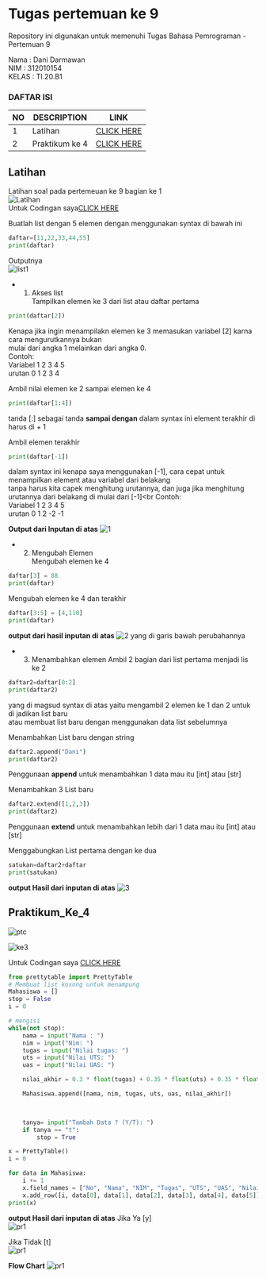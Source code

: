 # Tugas pertemuan ke 9
Repository ini digunakan untuk memenuhi Tugas Bahasa Pemrograman - Pertemuan 9

Nama    : Dani Darmawan <br>
NIM     : 312010154 <br>
KELAS   : TI.20.B1 <br>

### DAFTAR ISI
| NO | DESCRIPTION | LINK |
| ---- | ----- | ----|
| 1 | Latihan  | [CLICK HERE](#latihan) |
| 2 | Praktikum ke 4  | [CLICK HERE](#Praktikum_Ke_4) |

## Latihan
Latihan soal pada pertemeuan ke 9 bagian ke 1 <br> 
![Latihan](pict/soal_latihan(1).png) <br>
Untuk Codingan saya[CLICK HERE](latihan_p4.py)<br>

Buatlah list dengan 5 elemen dengan menggunakan syntax di bawah ini <br>
``` python
daftar=[11,22,33,44,55]
print(daftar)
```
Outputnya<br>
![list1](pict/5elemen.png)<br>

* 1. Akses list<br>
Tampilkan elemen ke 3 dari list atau daftar pertama<br>
``` python
print(daftar[2])
```
Kenapa jika ingin menampilakn elemen ke 3 memasukan variabel [2] karna cara mengurutkannya bukan <br>
mulai dari angka 1 melainkan dari angka 0.<br>
Contoh:<br>
Variabel 1 2 3 4 5 <br>
urutan   0 1 2 3 4  <br>

Ambil nilai elemen ke 2 sampai elemen ke 4<br>
``` python
print(daftar[1:4])
```
tanda [:] sebagai tanda **sampai dengan** dalam syntax ini element terakhir di harus di + 1 <br>

Ambil elemen terakhir
``` python
print(daftar[-1])
```
dalam syntax ini kenapa saya menggunakan [-1], cara cepat untuk menampilkan element atau variabel dari belakang<br>
tanpa harus kita capek menghitung urutannya, dan juga jika menghitung urutannya dari belakang di mulai dari [-1]<br
Contoh:<br>
Variabel 1 2 3  4  5 <br>
urutan   0 1 2 -2 -1    <br>

**Output dari Inputan di atas**
![1](pict/soal1.png)

* 2. Mengubah Elemen<br>
Mengubah elemen ke 4
``` python
daftar[3] = 88
print(daftar)
```
Mengubah elemen ke 4 dan terakhir
``` python
daftar[3:5] = [4,110]
print(daftar)
```
**output dari hasil inputan di atas**
![2](pict/soal2.jpg)
yang di garis bawah perubahannya<br>

* 3. Menambahkan elemen
Ambil 2 bagian dari list pertama menjadi lis ke 2<br>
``` python
daftar2=daftar[0:2]
print(daftar2)
```
yang di magsud syntax di atas yaitu mengambil 2 elemen ke 1 dan 2 untuk di jadikan list baru <br>
atau membuat list baru dengan menggunakan data list sebelumnya<br>

Menambahkan List baru dengan string<br>
``` python
daftar2.append("Dani")
print(daftar2)
```
Penggunaan **append** untuk menambahkan 1 data mau itu [int] atau [str]<br>

Menambahkan 3 List baru
``` python
daftar2.extend([1,2,3])
print(daftar2)
```
Penggunaan **extend** untuk menambahkan lebih dari 1 data mau itu [int] atau [str]<br>

Menggabungkan List pertama dengan ke dua <br>
``` python
satukan=daftar2+daftar
print(satukan)
```
**output Hasil dari inputan di atas**
![3](pict/soal3.png)


## Praktikum_Ke_4
![ptc](pict/Praktikum4.png)


![ke3](pict/pp.png)

Untuk Codingan saya [CLICK HERE](Praktikum4.py)<br> 
``` python
from prettytable import PrettyTable
# Membuat list kosong untuk menampung
Mahasiswa = []
stop = False
i = 0

# mengisi
while(not stop):
    nama = input("Nama : ")
    nim = input("Nim: ")
    tugas = input("Nilai tugas: ")
    uts = input("Nilai UTS: ")
    uas = input("Nilai UAS: ")

    nilai_akhir = 0.3 * float(tugas) + 0.35 * float(uts) + 0.35 * float(uas)

    Mahasiswa.append([nama, nim, tugas, uts, uas, nilai_akhir])

    

    tanya= input("Tambah Data ? (Y/T): ")
    if tanya == "t":
        stop = True

x = PrettyTable()
i = 0

for data in Mahasiswa:
    i += 1
    x.field_names = ["No", "Nama", "NIM", "Tugas", "UTS", "UAS", "Nilai Akhir"]
    x.add_row([i, data[0], data[1], data[2], data[3], data[4], data[5]])
print(x)
```
**output Hasil dari inputan di atas**
Jika Ya [y]<br>
![pr1](pict/ya.png)

Jika Tidak [t]<br>
![pr1](pict/tidak.png)

**Flow Chart**
![pr1](pict/fc.png)